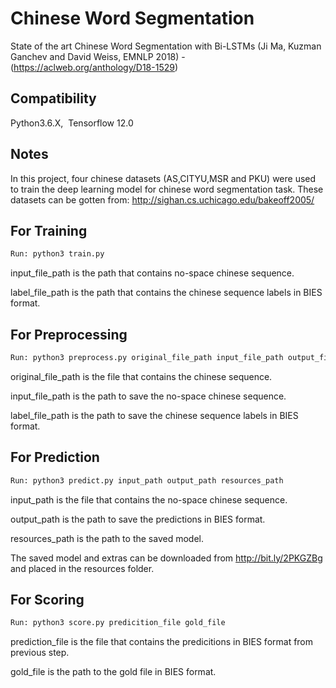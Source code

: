 # Chinese Word Segmentation 

State of the art Chinese Word Segmentation with Bi-LSTMs (Ji Ma, Kuzman Ganchev and David Weiss, EMNLP 2018) - (https://aclweb.org/anthology/D18-1529)

## Compatibility

Python3.6.X,&nbsp;&nbsp;Tensorflow 12.0

## Notes

In this project, four chinese datasets (AS,CITYU,MSR and PKU) were used to train the deep learning model for chinese word segmentation task. These datasets can be gotten from: http://sighan.cs.uchicago.edu/bakeoff2005/



## For Training

```bash
Run: python3 train.py
```
input_file_path is the path that contains no-space chinese sequence. &nbsp;

label_file_path is the path that contains the chinese sequence labels in BIES format.

## For Preprocessing

```bash
Run: python3 preprocess.py original_file_path input_file_path output_file_path 
```
original_file_path is the file that contains the chinese sequence. &nbsp;

input_file_path is the path to save the no-space chinese sequence. &nbsp;

label_file_path is the path to save the chinese sequence labels in BIES format.

## For Prediction

```bash
Run: python3 predict.py input_path output_path resources_path
```
input_path is the file that contains the no-space chinese sequence. &nbsp;

output_path is the path to save the predictions in BIES format. &nbsp;

resources_path is the path to the saved model. &nbsp;

The saved model and extras can be downloaded from http://bit.ly/2PKGZBg and placed in the resources folder.

## For Scoring

```bash
Run: python3 score.py predicition_file gold_file
```
prediction_file is the file that contains the predicitions in BIES format from previous step. &nbsp;

gold_file is the path to the gold file in BIES format.
